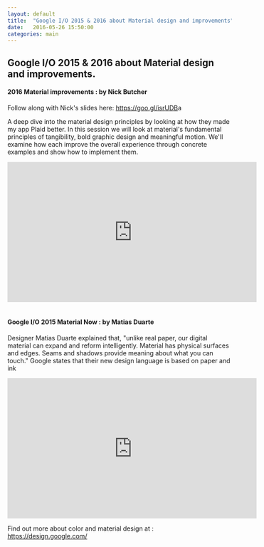```yaml
---
layout: default
title:  "Google I/O 2015 & 2016 about Material design and improvements"
date:   2016-05-26 15:50:00
categories: main
---
```


<h2><span>Google I/O 2015 & 2016 about Material design and improvements.</span></h2>


<h4>2016 Material improvements : by Nick Butcher</h4>

Follow along with Nick's slides here: <a href="https://photos.google.com/share/AF1QipMGDO7ua5JPl8iv0sNTYl2cOgnCDBzDiid4gIdT6jw69YcARQIQ6VbX5wi-YxRDjQ?key=M25pM2RkU0kzeG4xRmhQUHhxejhGbjdNanhBYkdR" target="_blank">https://goo.gl/isrUDB</a>a

A deep dive into the material design principles by looking at how they made my app Plaid better. In this session we will look at material's fundamental principles of tangibility, bold graphic design and meaningful motion. We'll examine how each improve the overall experience through concrete examples and show how to implement them.

<div class="video-container"><iframe width="560" height="315" src="https://www.youtube.com/embed/EjTJIDKT72M?rel=0&amp;showinfo=0" frameborder="0" allowfullscreen></iframe></div>

<br>

<h4>Google I/O 2015 Material Now : by Matias Duarte</h4>

Designer Matias Duarte explained that, "unlike real paper, our digital material can expand and reform intelligently. Material has physical surfaces and edges. Seams and shadows provide meaning about what you can touch." Google states that their new design language is based on paper and ink


<div class="video-container"><iframe width="560" height="315" src="https://www.youtube.com/embed/8UicJ0SxBwA?rel=0&amp;showinfo=0" frameborder="0" allowfullscreen></iframe></div>


Find out more about color and material design at : <a href="https://design.google.com/" target="_blank"> https://design.google.com/ </a>
